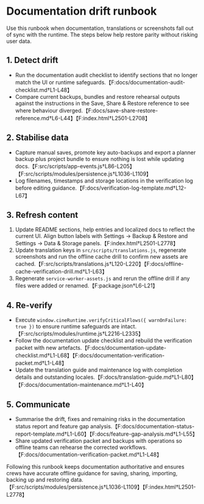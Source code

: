 # Documentation drift runbook

Use this runbook when documentation, translations or screenshots fall out of sync with the runtime. The
steps below help restore parity without risking user data.

## 1. Detect drift
- Run the documentation audit checklist to identify sections that no longer match the UI or runtime
  safeguards.【F:docs/documentation-audit-checklist.md†L1-L48】
- Compare current backups, bundles and restore rehearsal outputs against the instructions in the Save,
  Share & Restore reference to see where behaviour diverged.【F:docs/save-share-restore-reference.md†L6-L44】【F:index.html†L2501-L2708】

## 2. Stabilise data
- Capture manual saves, promote key auto-backups and export a planner backup plus project bundle to ensure
  nothing is lost while updating docs.【F:src/scripts/app-events.js†L86-L205】【F:src/scripts/modules/persistence.js†L1036-L1109】
- Log filenames, timestamps and storage locations in the verification log before editing guidance.【F:docs/verification-log-template.md†L12-L67】

## 3. Refresh content
1. Update README sections, help entries and localized docs to reflect the current UI. Align button labels
   with Settings → Backup & Restore and Settings → Data & Storage panels.【F:index.html†L2501-L2778】
2. Update translation keys in `src/scripts/translations.js`, regenerate screenshots and run the offline cache
   drill to confirm new assets are cached.【F:src/scripts/translations.js†L120-L220】【F:docs/offline-cache-verification-drill.md†L1-L63】
3. Regenerate `service-worker-assets.js` and rerun the offline drill if any files were added or renamed.【F:package.json†L6-L21】

## 4. Re-verify
- Execute `window.cineRuntime.verifyCriticalFlows({ warnOnFailure: true })` to ensure runtime safeguards are intact.【F:src/scripts/modules/runtime.js†L2216-L2335】
- Follow the documentation update checklist and rebuild the verification packet with new artefacts.【F:docs/documentation-update-checklist.md†L1-L68】【F:docs/documentation-verification-packet.md†L1-L48】
- Update the translation guide and maintenance log with completion details and outstanding locales.【F:docs/translation-guide.md†L1-L80】【F:docs/documentation-maintenance.md†L1-L40】

## 5. Communicate
- Summarise the drift, fixes and remaining risks in the documentation status report and feature gap
  analysis.【F:docs/documentation-status-report-template.md†L1-L60】【F:docs/feature-gap-analysis.md†L1-L55】
- Share updated verification packet and backups with operations so offline teams can rehearse the corrected
  workflows.【F:docs/documentation-verification-packet.md†L1-L48】

Following this runbook keeps documentation authoritative and ensures crews have accurate offline guidance
for saving, sharing, importing, backing up and restoring data.【F:src/scripts/modules/persistence.js†L1036-L1109】【F:index.html†L2501-L2778】
